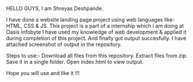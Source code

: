HELLO GUYS, I am Shreyas Deshpande.

I have done a website landing page project using web languages like- HTML, CSS & JS. This project is a part of a internship which i am doing at Oasis Infobyte I have used my knowledge of web development & applied it during completion of this project. And finally got output succesfully. I have attached screenshot of output in the repository.

Steps to use:- Download all files from this repository. Extract files from zip. Save it in a single folder. Open index.html to view output.

Hope you will use and like it !!!
